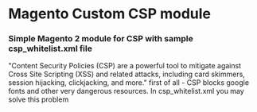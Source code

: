 # Magento Custom CSP module

### Simple Magento 2 module for CSP with sample csp_whitelist.xml file

"Content Security Policies (CSP) are a powerful tool to mitigate against Cross Site Scripting (XSS) and related attacks, including card skimmers, session hijacking, clickjacking, and more."
first of all - CSP blocks google fonts and other very dangerous resources. In csp_whitelist.xml you may solve this problem
